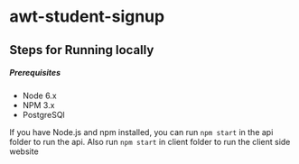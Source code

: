 # awt-student-signup

## Steps for Running locally

##### Prerequisites
- Node 6.x
- NPM 3.x
- PostgreSQl

If you have Node.js and npm installed, you can run `npm start` in the api folder to run the api. Also run `npm start` in client folder to run the client side website 
